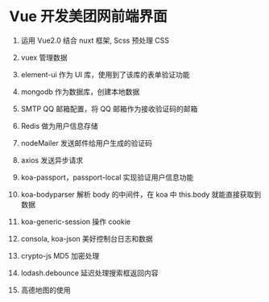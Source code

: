 ﻿# Vue 开发美团网前端界面

1. 运用 Vue2.0 结合 nuxt 框架, Scss 预处理 CSS

2. vuex 管理数据

3. element-ui 作为 UI 库，使用到了该库的表单验证功能

4. mongodb 作为数据库，创建本地数据

5. SMTP QQ 邮箱配置，将 QQ 邮箱作为接收验证码的邮箱

6. Redis 做为用户信息存储

7. nodeMailer 发送邮件给用户生成的验证码

8. axios 发送异步请求

9. koa-passport，passport-local 实现验证用户信息功能

10. koa-bodyparser 解析 body 的中间件，在 koa 中 this.body 就能直接获取到数据

11. koa-generic-session 操作 cookie

12. consola, koa-json 美好控制台日志和数据

13. crypto-js MD5 加密处理

14. lodash.debounce 延迟处理搜索框返回内容

15. 高德地图的使用
